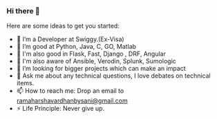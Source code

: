 ### Hi there 👋

<!--
**brhvardhan/brhvardhan** is a ✨ _special_ ✨ repository because its `README.md` (this file) appears on your GitHub profile.
-->
Here are some ideas to get you started:

- 🔭 I’m a Developer at Swiggy.(Ex-Visa)
- 🌱 I’m good at Python, Java, C, GO, Matlab
- 🔭 I'm also good in Flask, Fast, Django , DRF, Angular
- 🔭 I'm also aware of Ansible, Verodin, Splunk, Sumologic
- 👯 I’m looking for bigger projects which can make an impact
- 💬 Ask me about any technical questions, I love debates on technical items.
- 📫 How to reach me: Drop an email to ramaharshavardhanbysani@gmail.com
- ⚡ Life Principle: Never give up.

